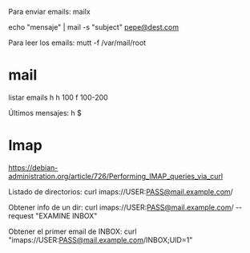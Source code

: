 Para enviar emails: mailx

echo "mensaje" | mail -s "subject" pepe@dest.com

Para leer los emails:
mutt -f /var/mail/root


# mail
listar emails
h
h 100
f 100-200

Últimos mensajes:
h $


# Imap
https://debian-administration.org/article/726/Performing_IMAP_queries_via_curl

Listado de directorios:
curl imaps://USER:PASS@mail.example.com/

Obtener info de un dir:
curl imaps://USER:PASS@mail.example.com/ --request "EXAMINE INBOX"

Obtener el primer email de INBOX:
curl "imaps://USER:PASS@mail.example.com/INBOX;UID=1"
